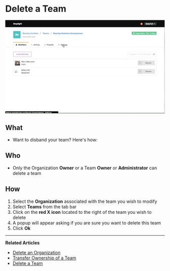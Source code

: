 # Delete a Team 

![Delete a Team](https://github.com/stoplightio/docs/blob/develop/assets/gifs/team-delete.gif?raw=true)

## What 
* Want to disband your team? Here's how: 

## Who 
* Only the Organization **Owner** or a Team **Owner** or **Administrator** can delete a team 

## How 
1. Select the **Organization** associated with the team you wish to modify 
2. Select **Teams** from the tab bar 
3. Click on the **red X icon** located to the right of the team you wish to delete 
4. A popup will appear asking if you are sure you want to delete this team 
5. Click **Ok** 

---
**Related Articles**
- [Delete an Organization](/platform/organizations/delete-org)
- [Transfer Ownership of a Team](/platform/organizations/teams/transfer-ownership)
- [Delete a Team](/platform/organizations/teams/delete)
